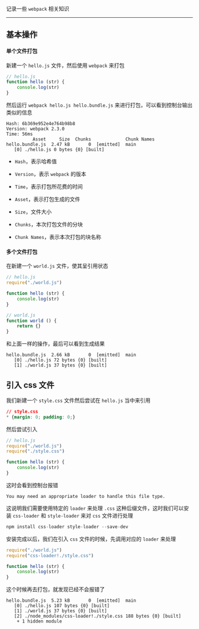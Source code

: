 记录一些 `webpack` 相关知识

----

## 基本操作

#### 单个文件打包

新建一个 `hello.js` 文件，然后使用 `webpack` 来打包

```js
// hello.js
function hello (str) {
    console.log(str)
}
```

然后运行 `webpack hello.js hello.bundle.js` 来进行打包，可以看到控制台输出类似的信息

```
Hash: 6b369e952e4e764b98b8
Version: webpack 2.3.0
Time: 56ms
          Asset     Size  Chunks             Chunk Names
hello.bundle.js  2.47 kB       0  [emitted]  main
   [0] ./hello.js 0 bytes {0} [built]
```

* `Hash`，表示哈希值

* `Version`，表示 `webpack` 的版本

* `Time`，表示打包所花费的时间

* `Asset`，表示打包生成的文件

* `Size`，文件大小

* `Chunks`，本次打包文件的分块

* `Chunk Names`，表示本次打包的块名称


#### 多个文件打包

在新建一个 `world.js` 文件，使其呈引用状态

```js
// hello.js
require("./world.js")

function hello (str) {
    console.log(str)
}

// world.js
function world () {
    return {}
}
```

和上面一样的操作，最后可以看到生成结果

```
hello.bundle.js  2.66 kB       0  [emitted]  main
   [0] ./hello.js 72 bytes {0} [built]
   [1] ./world.js 37 bytes {0} [built]
```


## 引入 css 文件

我们新建一个 `style.css` 文件然后尝试在 `hello.js` 当中来引用

```css
// style.css
* {margin: 0; padding: 0;}
```

然后尝试引入

```js
// hello.js
require("./world.js")
require("./style.css")

function hello (str) {
    console.log(str)
}
```

这时会看到控制台报错

```
You may need an appropriate loader to handle this file type.
```

这说明我们需要使用特定的 `loader` 来处理 `.css` 这种后缀文件，这时我们可以安装 `css-loader` 和 `style-loader` 来对 `css` 文件进行处理

```js
npm install css-loader style-loader --save-dev
```

安装完成以后，我们在引入 `css` 文件的时候，先调用对应的 `loader` 来处理

```js
require("./world.js")
require("css-loader!./style.css")

function hello (str) {
    console.log(str)
}
```

这个时候再去打包，就发现已经不会报错了

```
hello.bundle.js  5.23 kB       0  [emitted]  main
   [0] ./hello.js 107 bytes {0} [built]
   [1] ./world.js 37 bytes {0} [built]
   [2] ./node_modules/css-loader!./style.css 188 bytes {0} [built]
    + 1 hidden module
```